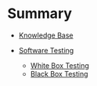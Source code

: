 # Summary

- [Knowledge Base](./index.md)
- [Software Testing](./software-testing/index.md)
    - [White Box Testing](./software-testing/white-box.md)
    - [Black Box Testing](./software-testing/black-box.md)

    <!-- - [todo Jon gjengset on software testing with rust](./software-testing/index.md) -->




